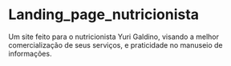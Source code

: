 # Landing_page_nutricionista
Um site feito para o nutricionista Yuri Galdino, visando a melhor comercialização de seus serviços, e praticidade no manuseio de informações.
